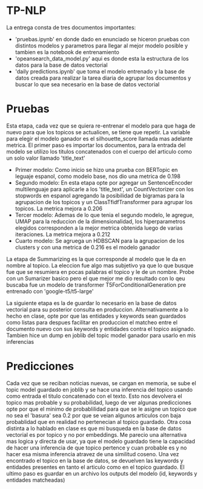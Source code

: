 # TP-NLP
La entrega consta de tres documentos importantes:
  - 'pruebas.ipynb' en donde dado en enunciado se hiceron pruebas con distintos modelos y parametros para llegar al mejor modelo posible y tambien es la notebook de entrenamiento
  - 'opeansearch_data_model.py' aqui es donde esta la estructura de los datos para la base de datos vectorial
  - 'daily predictions.ipynb' que toma el modelo entrenado y la base de datos creada para realizar la tarea diaria de agrupar los documentos y buscar lo que sea necesario en la base de datos vectorial

# Pruebas
Esta etapa, cada vez que se quiera re-entrenar el modelo para que haga de nuevo para que los topicos se actualicen, se tiene que repetir. La variable para elegir el modelo ganador es el silhouette_score llamada mas adelante metrica.
El primer paso es importar los documentos, para la entrada del modelo se utilizo los titulos concatenados con el cuerpo del articulo como un solo valor llamado 'title_text'
  - Primer modelo:
    Como inicio se hizo una prueba con BERTopic en leguaje espanol, como modelo base, nos dio una metrica de 0.198
  - Segundo modelo:
    En esta etapa opte por agregar un SentenceEncoder multilenguaje para aplicarle a los 'title_text', un CountVectorizer con los stopwords en espanol agregando la posibilidad de bigramas para la agrupacion de los topicos y un ClassTfidfTransformer para agrupar los topicos. La metrica mejora a 0.206
  - Tercer modelo:
    Ademas de lo que tenia el segundo modelo, le agregue, UMAP para la reduccion de la dimensionalidad, los hiperparametros elegidos corresponden a la mejor metrica obtenida luego de varias iteraciones. La metrica mejora a 0.212
  - Cuarto modelo:
    Se agruega un HDBSCAN para la agrupacion de los clusters y con una metrica de 0.216 es el modelo ganador

La etapa de Summarizing es la que corresponde al modelo que le da en nombre al topico. La eleccion fue algo mas subjetivo ya que lo que busque fue que se resumiera en pocas palabras el topico y le de un nombre. Probe con un Sumarizer basico pero el que mejor me dio resultado con lo qeu buscaba fue un modelo de transformer T5ForConditionalGeneration pre entrenado con 'google-t5/t5-large'

La siguiente etapa es la de guardar lo necesario en la base de datos vectorial para su posterior consulta en produccion.
Alternativamente a lo hecho en clase, opte por que las entidades y keywords sean guardados como listas para despues facilitar en produccion el matcheo entre el documento nuevo con sus keywords y entidades contra el topico asignado.
Tambien hice un dump en joblib del topic model ganador para usarlo en mis inferencias

# Predicciones
Cada vez que se reciban noticias nuevas, se cargan en memoria, se sube el topic model guardado en joblib y se hace una inferencia del topico usando como entrada el titulo concatenado con el texto. Esto nos devolvera el topico mas probable y su probabilidad, luego de ver algunas predicciones opte por que el minimo de probablilidad para que se le asigne un topico que no sea el 'basura' sea 0.2 por que se veian algunos articulos con baja probablidad que en realidad no pertenecian al topico guardado.
Otra cosa distinta a lo hablado en clase es que mi busqueda en la base de datos vectorial es por topico y no por embeddings. Me parecio una alternativa mas logica y directa de usar, ya que el modelo guardado tiene la capacidad de hacer una inferencia de que topico pertence y cuan probable es y no hacer esa misma inferencia atravez de una similitud coseno.
Una vez encontrado el topico en la base de datos, se devuelven las keywords y entidades presentes en tanto el articulo como en el topico guardado.
El ultimo paso es guardar en un archivo los outputs del modelo (id, keywords y entidades matcheadas)

   
